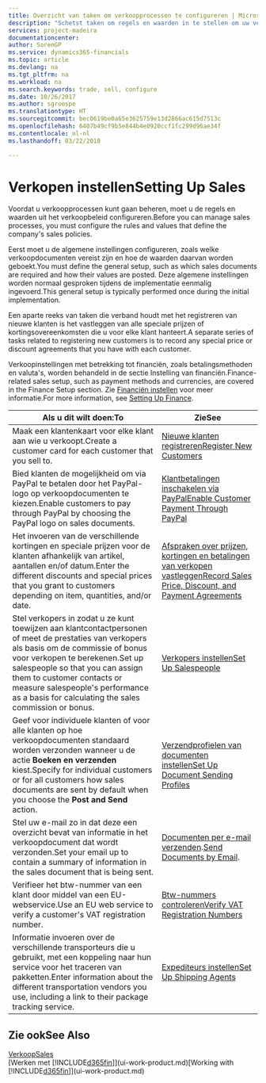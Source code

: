 ```yaml
---
title: Overzicht van taken om verkoopprocessen te configureren | Microsoft Docs
description: "Schetst taken om regels en waarden in te stellen om uw verkoopbeleid en -processen te definiëren."
services: project-madeira
documentationcenter: 
author: SorenGP
ms.service: dynamics365-financials
ms.topic: article
ms.devlang: na
ms.tgt_pltfrm: na
ms.workload: na
ms.search.keywords: trade, sell, configure
ms.date: 10/26/2017
ms.author: sgroespe
ms.translationtype: HT
ms.sourcegitcommit: bec0619be0a65e3625759e13d2866ac615d7513c
ms.openlocfilehash: 6407b49cf9b5e844b4e0920ccf1fc299d96ae34f
ms.contentlocale: nl-nl
ms.lasthandoff: 03/22/2018

---
```

# <a name="setting-up-sales"></a><span data-ttu-id="3620d-103">Verkopen instellen</span><span class="sxs-lookup"><span data-stu-id="3620d-103">Setting Up Sales</span></span>
<span data-ttu-id="3620d-104">Voordat u verkoopprocessen kunt gaan beheren, moet u de regels en waarden uit het verkoopbeleid configureren.</span><span class="sxs-lookup"><span data-stu-id="3620d-104">Before you can manage sales processes, you must configure the rules and values that define the company's sales policies.</span></span>

<span data-ttu-id="3620d-105">Eerst moet u de algemene instellingen configureren, zoals welke verkoopdocumenten vereist zijn en hoe de waarden daarvan worden geboekt.</span><span class="sxs-lookup"><span data-stu-id="3620d-105">You must define the general setup, such as which sales documents are required and how their values are posted.</span></span> <span data-ttu-id="3620d-106">Deze algemene instellingen worden normaal gesproken tijdens de implementatie eenmalig ingevoerd.</span><span class="sxs-lookup"><span data-stu-id="3620d-106">This general setup is typically performed once during the initial implementation.</span></span>

<span data-ttu-id="3620d-107">Een aparte reeks van taken die verband houdt met het registreren van nieuwe klanten is het vastleggen van alle speciale prijzen of kortingsovereenkomsten die u voor elke klant hanteert.</span><span class="sxs-lookup"><span data-stu-id="3620d-107">A separate series of tasks related to registering new customers is to record any special price or discount agreements that you have with each customer.</span></span>

<span data-ttu-id="3620d-108">Verkoopinstellingen met betrekking tot financiën, zoals betalingsmethoden en valuta's, worden behandeld in de sectie Instelling van financiën.</span><span class="sxs-lookup"><span data-stu-id="3620d-108">Finance-related sales setup, such as payment methods and currencies, are covered in the Finance Setup section.</span></span> <span data-ttu-id="3620d-109">Zie [Financiën instellen](finance-setup-finance.md) voor meer informatie.</span><span class="sxs-lookup"><span data-stu-id="3620d-109">For more information, see [Setting Up Finance](finance-setup-finance.md).</span></span>

| <span data-ttu-id="3620d-110">Als u dit wilt doen:</span><span class="sxs-lookup"><span data-stu-id="3620d-110">To</span></span> | <span data-ttu-id="3620d-111">Zie</span><span class="sxs-lookup"><span data-stu-id="3620d-111">See</span></span> |
| --- | --- |
| <span data-ttu-id="3620d-112">Maak een klantenkaart voor elke klant aan wie u verkoopt.</span><span class="sxs-lookup"><span data-stu-id="3620d-112">Create a customer card for each customer that you sell to.</span></span> |[<span data-ttu-id="3620d-113">Nieuwe klanten registreren</span><span class="sxs-lookup"><span data-stu-id="3620d-113">Register New Customers</span></span>](sales-how-register-new-customers.md) |
| <span data-ttu-id="3620d-114">Bied klanten de mogelijkheid om via PayPal te betalen door het PayPal-logo op verkoopdocumenten te kiezen.</span><span class="sxs-lookup"><span data-stu-id="3620d-114">Enable customers to pay through PayPal by choosing the PayPal logo on sales documents.</span></span> |[<span data-ttu-id="3620d-115">Klantbetalingen inschakelen via PayPal</span><span class="sxs-lookup"><span data-stu-id="3620d-115">Enable Customer Payment Through PayPal</span></span>](sales-how-enable-payment-service-extensions.md) |
| <span data-ttu-id="3620d-116">Het invoeren van de verschillende kortingen en speciale prijzen voor de klanten afhankelijk van artikel, aantallen en/of datum.</span><span class="sxs-lookup"><span data-stu-id="3620d-116">Enter the different discounts and special prices that you grant to customers depending on item, quantities, and/or date.</span></span> |[<span data-ttu-id="3620d-117">Afspraken over prijzen, kortingen en betalingen van verkopen vastleggen</span><span class="sxs-lookup"><span data-stu-id="3620d-117">Record Sales Price, Discount, and Payment Agreements</span></span>](sales-how-record-sales-price-discount-payment-agreements.md) |
| <span data-ttu-id="3620d-118">Stel verkopers in zodat u ze kunt toewijzen aan klantcontactpersonen of meet de prestaties van verkopers als basis om de commissie of bonus voor verkopen te berekenen.</span><span class="sxs-lookup"><span data-stu-id="3620d-118">Set up salespeople so that you can assign them to customer contacts or measure salespeople's performance as a basis for calculating the sales commission or bonus.</span></span> |[<span data-ttu-id="3620d-119">Verkopers instellen</span><span class="sxs-lookup"><span data-stu-id="3620d-119">Set Up Salespeople</span></span>](sales-how-setup-salespeople.md) |
| <span data-ttu-id="3620d-120">Geef voor individuele klanten of voor alle klanten op hoe verkoopdocumenten standaard worden verzonden wanneer u de actie **Boeken en verzenden** kiest.</span><span class="sxs-lookup"><span data-stu-id="3620d-120">Specify for individual customers or for all customers how sales documents are sent by default when you choose the **Post and Send** action.</span></span> |[<span data-ttu-id="3620d-121">Verzendprofielen van documenten instellen</span><span class="sxs-lookup"><span data-stu-id="3620d-121">Set Up Document Sending Profiles</span></span>](sales-how-setup-document-send-profiles.md) |
| <span data-ttu-id="3620d-122">Stel uw e-mail zo in dat deze een overzicht bevat van informatie in het verkoopdocument dat wordt verzonden.</span><span class="sxs-lookup"><span data-stu-id="3620d-122">Set your email up to contain a summary of information in the sales document that is being sent.</span></span> |<span data-ttu-id="3620d-123">[Documenten per e-mail verzenden](ui-how-send-documents-email.md).</span><span class="sxs-lookup"><span data-stu-id="3620d-123">[Send Documents by Email](ui-how-send-documents-email.md).</span></span> |
|<span data-ttu-id="3620d-124">Verifieer het btw-nummer van een klant door middel van een EU-webservice.</span><span class="sxs-lookup"><span data-stu-id="3620d-124">Use an EU web service to verify a customer's VAT registration number.</span></span>|[<span data-ttu-id="3620d-125">Btw-nummers controleren</span><span class="sxs-lookup"><span data-stu-id="3620d-125">Verify VAT Registration Numbers</span></span>](finance-setup-vat.md)|
|<span data-ttu-id="3620d-126">Informatie invoeren over de verschillende transporteurs die u gebruikt, met een koppeling naar hun service voor het traceren van pakketten.</span><span class="sxs-lookup"><span data-stu-id="3620d-126">Enter information about the different transportation vendors you use, including a link to their package tracking service.</span></span>|[<span data-ttu-id="3620d-127">Expediteurs instellen</span><span class="sxs-lookup"><span data-stu-id="3620d-127">Set Up Shipping Agents</span></span>](sales-how-to-set-up-shipping-agents.md)|

## <a name="see-also"></a><span data-ttu-id="3620d-128">Zie ook</span><span class="sxs-lookup"><span data-stu-id="3620d-128">See Also</span></span>
[<span data-ttu-id="3620d-129">Verkoop</span><span class="sxs-lookup"><span data-stu-id="3620d-129">Sales</span></span>](sales-manage-sales.md)  
<span data-ttu-id="3620d-130">[Werken met [!INCLUDE[d365fin](includes/d365fin_md.md)]](ui-work-product.md)</span><span class="sxs-lookup"><span data-stu-id="3620d-130">[Working with [!INCLUDE[d365fin](includes/d365fin_md.md)]](ui-work-product.md)</span></span>

